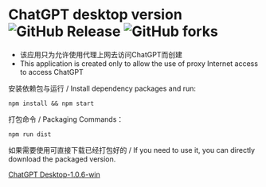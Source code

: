 # ChatGPT desktop version ![GitHub Release](https://img.shields.io/github/v/release/kumshing-wilson-huang/chatgpt-desktop) ![GitHub forks](https://img.shields.io/github/forks/kumshing-wilson-huang/chatgpt-desktop)


- 该应用只为允许使用代理上网去访问ChatGPT而创建
- This application is created only to allow the use of proxy Internet access to access ChatGPT

安装依赖包与运行 / Install dependency packages and run:

    npm install && npm start

打包命令 / Packaging Commands：

    npm run dist

如果需要使用可直接下载已经打包好的 / If you need to use it, you can directly download the packaged version.

[ChatGPT Desktop-1.0.6-win](https://github.com/kumshing-wilson-huang/chatgpt-desktop/releases/download/v1.0.6-win/ChatGPT.Desktop.Setup.1.0.6.exe)
